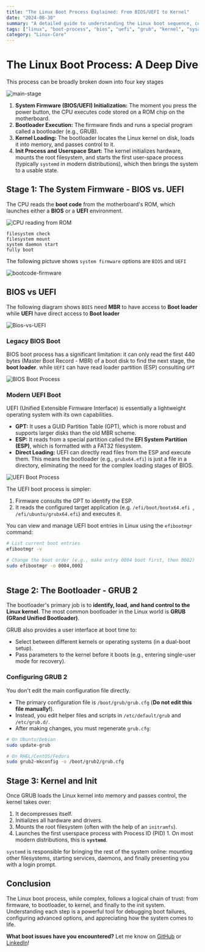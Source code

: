 ```yaml
---
title: "The Linux Boot Process Explained: From BIOS/UEFI to Kernel"
date: "2024-08-30"
summary: "A detailed guide to understanding the Linux boot sequence, covering the roles of BIOS, UEFI, bootloaders like GRUB, and the final handoff to the kernel."
tags: ["linux", "boot-process", "bios", "uefi", "grub", "kernel", "sysadmin", "devops"]
category: "Linux-Core"
---
```




# The Linux Boot Process: A Deep Dive

This process can be broadly broken down into four key stages


![main-stage](/ProjectPic/main-stage.png)



1.  **System Firmware (BIOS/UEFI) Initialization:** The moment you press the power button, the CPU executes code stored on a ROM chip on the motherboard.
2.  **Bootloader Execution:** The firmware finds and runs a special program called a bootloader (e.g., GRUB).
3.  **Kernel Loading:** The bootloader locates the Linux kernel on disk, loads it into memory, and passes control to it.
4.  **Init Process and Userspace Start:** The kernel initializes hardware, mounts the root filesystem, and starts the first user-space process (typically `systemd` in modern distributions), which then brings the system to a usable state.



## Stage 1: The System Firmware - BIOS vs. UEFI

The CPU reads the **boot code** from the motherboard's ROM, which launches either a **BIOS** or a **UEFI** environment.

![CPU reading from ROM](/ProjectPic/cpu-rom.png)



```
filesystem check
filesystem mount
system daemon start
fully boot
```





The following pictuve shows `system firmware` options are `BIOS` and `UEFI`

![bootcode-firmware](/ProjectPic/bootcode-firmware.png)





## BIOS vs UEFI



The following  diagram shows `BOIS` need **MBR** to have access to **Boot loader** while **UEFI** have direct access to **Boot loader**



![Bios-vs-UEFI](/ProjectPic/Bios-vs-UEFI.png)





### Legacy BIOS Boot

BIOS boot process has a significant limitation: it can only read the first 440 bytes (Master Boot Record - MBR) of a boot disk to find the next stage, the **boot loader**.  while `UEFI` can have read loader partition (ESP) consulting `GPT`

![BIOS Boot Process](/ProjectPic/BIOS.png)



### Modern UEFI Boot

UEFI (Unified Extensible Firmware Interface) is essentially a lightweight operating system with its own capabilities.

*   **GPT:** It uses a GUID Partition Table (GPT), which is more robust and supports larger disks than the old MBR scheme.
*   **ESP:** It reads from a special partition called the **EFI System Partition (ESP)**, which is formatted with a FAT32 filesystem.
*   **Direct Loading:** UEFI can directly read files from the ESP and execute them. This means the bootloader (e.g., `grubx64.efi`) is just a file in a directory, eliminating the need for the complex loading stages of BIOS.

![UEFI Boot Process](/ProjectPic/UEFI.png)

The UEFI boot process is simpler:
1.  Firmware consults the GPT to identify the ESP.
2.  It reads the configured target application (e.g. `/efi/boot/bootx64.efi `, `/efi/ubuntu/grubx64.efi`) and executes it.

You can view and manage UEFI boot entries in Linux using the `efibootmgr` command:
```bash
# List current boot entries
efibootmgr -v

# Change the boot order (e.g., make entry 0004 boot first, then 0002)
sudo efibootmgr -o 0004,0002
 
```



## Stage 2: The Bootloader - GRUB 2

The bootloader's primary job is to **identify, load, and hand control to the Linux kernel**. The most common bootloader in the Linux world is **GRUB (GRand Unified Bootloader)**.

GRUB also provides a user interface at boot time to:

- Select between different kernels or operating systems (in a dual-boot setup).
- Pass parameters to the kernel before it boots (e.g., entering single-user mode for recovery).

### Configuring GRUB 2

You don't edit the main configuration file directly.

- The primary configuration file is `/boot/grub/grub.cfg` (**Do not edit this file manually!**).
- Instead, you edit helper files and scripts in `/etc/default/grub` and `/etc/grub.d/`.
- After making changes, you must regenerate `grub.cfg`:

```bash
# On Ubuntu/Debian
sudo update-grub

# On RHEL/CentOS/Fedora
sudo grub2-mkconfig -o /boot/grub2/grub.cfg
```



## Stage 3: Kernel and Init

Once GRUB loads the Linux kernel into memory and passes control, the kernel takes over:

1. It decompresses itself.
2. Initializes all hardware and drivers.
3. Mounts the root filesystem (often with the help of an `initramfs`).
4. Launches the first userspace process with Process ID (PID) 1. On most modern distributions, this is **`systemd`**.

`systemd` is responsible for bringing the rest of the system online: mounting other filesystems, starting services, daemons, and finally presenting you with a login prompt.



## Conclusion

The Linux boot process, while complex, follows a logical chain of trust: from firmware, to bootloader, to kernel, and finally to the init system. Understanding each step is a powerful tool for debugging boot failures, configuring advanced options, and appreciating how the system comes to life.

**What boot issues have you encountered?** Let me know on [GitHub](https://github.com/hojat-gazestani) or [LinkedIn](https://www.linkedin.com/in/hojat-gazestani/)!
